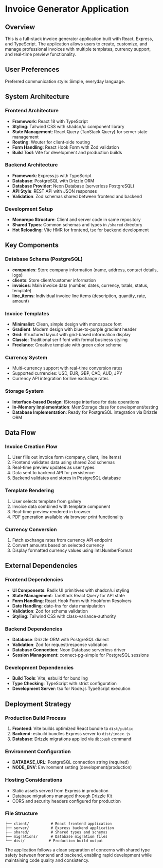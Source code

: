 # Invoice Generator Application

## Overview

This is a full-stack invoice generator application built with React, Express, and TypeScript. The application allows users to create, customize, and manage professional invoices with multiple templates, currency support, and real-time preview functionality.

## User Preferences

Preferred communication style: Simple, everyday language.

## System Architecture

### Frontend Architecture
- **Framework**: React 18 with TypeScript
- **Styling**: Tailwind CSS with shadcn/ui component library
- **State Management**: React Query (TanStack Query) for server state management
- **Routing**: Wouter for client-side routing
- **Form Handling**: React Hook Form with Zod validation
- **Build Tool**: Vite for development and production builds

### Backend Architecture
- **Framework**: Express.js with TypeScript
- **Database**: PostgreSQL with Drizzle ORM
- **Database Provider**: Neon Database (serverless PostgreSQL)
- **API Style**: REST API with JSON responses
- **Validation**: Zod schemas shared between frontend and backend

### Development Setup
- **Monorepo Structure**: Client and server code in same repository
- **Shared Types**: Common schemas and types in `/shared` directory
- **Hot Reloading**: Vite HMR for frontend, tsx for backend development

## Key Components

### Database Schema (PostgreSQL)
- **companies**: Store company information (name, address, contact details, logo)
- **clients**: Store client/customer information
- **invoices**: Main invoice data (number, dates, currency, totals, status, template)
- **line_items**: Individual invoice line items (description, quantity, rate, amount)

### Invoice Templates
- **Minimalist**: Clean, simple design with monospace font
- **Gradient**: Modern design with blue-to-purple gradient header
- **Grid**: Structured layout with grid-based information display
- **Classic**: Traditional serif font with formal business styling
- **Freelance**: Creative template with green color scheme

### Currency System
- Multi-currency support with real-time conversion rates
- Supported currencies: USD, EUR, GBP, CAD, AUD, JPY
- Currency API integration for live exchange rates

### Storage System
- **Interface-based Design**: IStorage interface for data operations
- **In-Memory Implementation**: MemStorage class for development/testing
- **Database Implementation**: Ready for PostgreSQL integration via Drizzle ORM

## Data Flow

### Invoice Creation Flow
1. User fills out invoice form (company, client, line items)
2. Frontend validates data using shared Zod schemas
3. Real-time preview updates as user types
4. Data sent to backend API for persistence
5. Backend validates and stores in PostgreSQL database

### Template Rendering
1. User selects template from gallery
2. Invoice data combined with template component
3. Real-time preview rendered in browser
4. PDF generation available via browser print functionality

### Currency Conversion
1. Fetch exchange rates from currency API endpoint
2. Convert amounts based on selected currency
3. Display formatted currency values using Intl.NumberFormat

## External Dependencies

### Frontend Dependencies
- **UI Components**: Radix UI primitives with shadcn/ui styling
- **State Management**: TanStack React Query for API state
- **Form Handling**: React Hook Form with Hookform Resolvers
- **Date Handling**: date-fns for date manipulation
- **Validation**: Zod for schema validation
- **Styling**: Tailwind CSS with class-variance-authority

### Backend Dependencies
- **Database**: Drizzle ORM with PostgreSQL dialect
- **Validation**: Zod for request/response validation
- **Database Connection**: Neon Database serverless driver
- **Session Management**: connect-pg-simple for PostgreSQL sessions

### Development Dependencies
- **Build Tools**: Vite, esbuild for bundling
- **Type Checking**: TypeScript with strict configuration
- **Development Server**: tsx for Node.js TypeScript execution

## Deployment Strategy

### Production Build Process
1. **Frontend**: Vite builds optimized React bundle to `dist/public`
2. **Backend**: esbuild bundles Express server to `dist/index.js`
3. **Database**: Drizzle migrations applied via `db:push` command

### Environment Configuration
- **DATABASE_URL**: PostgreSQL connection string (required)
- **NODE_ENV**: Environment setting (development/production)

### Hosting Considerations
- Static assets served from Express in production
- Database migrations managed through Drizzle Kit
- CORS and security headers configured for production

### File Structure
```
├── client/          # React frontend application
├── server/          # Express backend application  
├── shared/          # Shared types and schemas
├── migrations/      # Database migration files
└── dist/           # Production build output
```

The application follows a clean separation of concerns with shared type safety between frontend and backend, enabling rapid development while maintaining code quality and consistency.